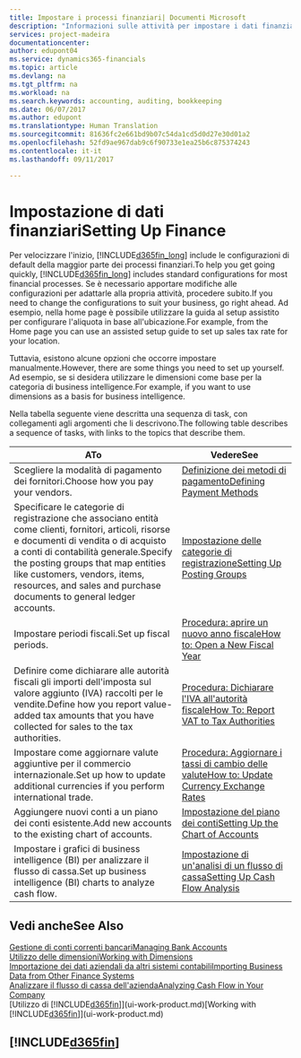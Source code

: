 ```yaml
---
title: Impostare i processi finanziari| Documenti Microsoft
description: "Informazioni sulle attività per impostare i dati finanziari nella propria attività per adattarli alle esigenze di contabilità, controllo e gestione dei libri contabili."
services: project-madeira
documentationcenter: 
author: edupont04
ms.service: dynamics365-financials
ms.topic: article
ms.devlang: na
ms.tgt_pltfrm: na
ms.workload: na
ms.search.keywords: accounting, auditing, bookkeeping
ms.date: 06/07/2017
ms.author: edupont
ms.translationtype: Human Translation
ms.sourcegitcommit: 81636fc2e661bd9b07c54da1cd5d0d27e30d01a2
ms.openlocfilehash: 52fd9ae967dab9c6f90733e1ea25b6c875374243
ms.contentlocale: it-it
ms.lasthandoff: 09/11/2017

---
```

# <a name="setting-up-finance"></a><span data-ttu-id="d5907-103">Impostazione di dati finanziari</span><span class="sxs-lookup"><span data-stu-id="d5907-103">Setting Up Finance</span></span>
<span data-ttu-id="d5907-104">Per velocizzare l'inizio, [!INCLUDE[d365fin_long](includes/d365fin_long_md.md)] include le configurazioni di default della maggior parte dei processi finanziari.</span><span class="sxs-lookup"><span data-stu-id="d5907-104">To help you get going quickly, [!INCLUDE[d365fin_long](includes/d365fin_long_md.md)] includes standard configurations for most financial processes.</span></span> <span data-ttu-id="d5907-105">Se è necessario apportare modifiche alle configurazioni per adattarle alla propria attività, procedere subito.</span><span class="sxs-lookup"><span data-stu-id="d5907-105">If you need to change the configurations to suit your business, go right ahead.</span></span> <span data-ttu-id="d5907-106">Ad esempio, nella home page è possibile utilizzare la guida al setup assistito per configurare l'aliquota in base all'ubicazione.</span><span class="sxs-lookup"><span data-stu-id="d5907-106">For example, from the Home page you can use an assisted setup guide to set up sales tax rate for your location.</span></span>  

<span data-ttu-id="d5907-107">Tuttavia, esistono alcune opzioni che occorre impostare manualmente.</span><span class="sxs-lookup"><span data-stu-id="d5907-107">However, there are some things you need to set up yourself.</span></span> <span data-ttu-id="d5907-108">Ad esempio, se si desidera utilizzare le dimensioni come base per la categoria di business intelligence.</span><span class="sxs-lookup"><span data-stu-id="d5907-108">For example, if you want to use dimensions as a basis for business intelligence.</span></span>  

<span data-ttu-id="d5907-109">Nella tabella seguente viene descritta una sequenza di task, con collegamenti agli argomenti che li descrivono.</span><span class="sxs-lookup"><span data-stu-id="d5907-109">The following table describes a sequence of tasks, with links to the topics that describe them.</span></span>

| <span data-ttu-id="d5907-110">A</span><span class="sxs-lookup"><span data-stu-id="d5907-110">To</span></span> | <span data-ttu-id="d5907-111">Vedere</span><span class="sxs-lookup"><span data-stu-id="d5907-111">See</span></span> |
| --- | --- |
| <span data-ttu-id="d5907-112">Scegliere la modalità di pagamento dei fornitori.</span><span class="sxs-lookup"><span data-stu-id="d5907-112">Choose how you pay your vendors.</span></span> |[<span data-ttu-id="d5907-113">Definizione dei metodi di pagamento</span><span class="sxs-lookup"><span data-stu-id="d5907-113">Defining Payment Methods</span></span>](finance-payment-methods.md) |
| <span data-ttu-id="d5907-114">Specificare le categorie di registrazione che associano entità come clienti, fornitori, articoli, risorse e documenti di vendita o di acquisto a conti di contabilità generale.</span><span class="sxs-lookup"><span data-stu-id="d5907-114">Specify the posting groups that map entities like customers, vendors, items, resources, and sales and purchase documents to general ledger accounts.</span></span> |[<span data-ttu-id="d5907-115">Impostazione delle categorie di registrazione</span><span class="sxs-lookup"><span data-stu-id="d5907-115">Setting Up Posting Groups</span></span>](finance-posting-groups.md)|
| <span data-ttu-id="d5907-116">Impostare periodi fiscali.</span><span class="sxs-lookup"><span data-stu-id="d5907-116">Set up fiscal periods.</span></span> |[<span data-ttu-id="d5907-117">Procedura: aprire un nuovo anno fiscale</span><span class="sxs-lookup"><span data-stu-id="d5907-117">How to: Open a New Fiscal Year</span></span>](finance-how-open-new-fiscal-year.md) |
| <span data-ttu-id="d5907-118">Definire come dichiarare alle autorità fiscali gli importi dell'imposta sul valore aggiunto (IVA) raccolti per le vendite.</span><span class="sxs-lookup"><span data-stu-id="d5907-118">Define how you report value-added tax amounts that you have collected for sales to the tax authorities.</span></span> |[<span data-ttu-id="d5907-119">Procedura: Dichiarare l'IVA all'autorità fiscale</span><span class="sxs-lookup"><span data-stu-id="d5907-119">How To: Report VAT to Tax Authorities</span></span>](finance-how-report-vat.md)|
| <span data-ttu-id="d5907-120">Impostare come aggiornare valute aggiuntive per il commercio internazionale.</span><span class="sxs-lookup"><span data-stu-id="d5907-120">Set up how to update additional currencies if you perform international trade.</span></span> |[<span data-ttu-id="d5907-121">Procedura: Aggiornare i tassi di cambio delle valute</span><span class="sxs-lookup"><span data-stu-id="d5907-121">How to: Update Currency Exchange Rates</span></span>](finance-how-update-currencies.md) |
| <span data-ttu-id="d5907-122">Aggiungere nuovi conti a un piano dei conti esistente.</span><span class="sxs-lookup"><span data-stu-id="d5907-122">Add new accounts to the existing chart of accounts.</span></span> |[<span data-ttu-id="d5907-123">Impostazione del piano dei conti</span><span class="sxs-lookup"><span data-stu-id="d5907-123">Setting Up the Chart of Accounts</span></span>](finance-setup-chart-accounts.md) |
| <span data-ttu-id="d5907-124">Impostare i grafici di business intelligence (BI) per analizzare il flusso di cassa.</span><span class="sxs-lookup"><span data-stu-id="d5907-124">Set up business intelligence (BI) charts to analyze cash flow.</span></span> |[<span data-ttu-id="d5907-125">Impostazione di un'analisi di un flusso di cassa</span><span class="sxs-lookup"><span data-stu-id="d5907-125">Setting Up Cash Flow Analysis</span></span>](finance-setup-cash-flow-analyses.md) |

## <a name="see-also"></a><span data-ttu-id="d5907-126">Vedi anche</span><span class="sxs-lookup"><span data-stu-id="d5907-126">See Also</span></span>
[<span data-ttu-id="d5907-127">Gestione di conti correnti bancari</span><span class="sxs-lookup"><span data-stu-id="d5907-127">Managing Bank Accounts</span></span>](bank-manage-bank-accounts.md)  
[<span data-ttu-id="d5907-128">Utilizzo delle dimensioni</span><span class="sxs-lookup"><span data-stu-id="d5907-128">Working with Dimensions</span></span>](finance-dimensions.md)  
[<span data-ttu-id="d5907-129">Importazione dei dati aziendali da altri sistemi contabili</span><span class="sxs-lookup"><span data-stu-id="d5907-129">Importing Business Data from Other Finance Systems</span></span>](upload-data.md)  
[<span data-ttu-id="d5907-130">Analizzare il flusso di cassa dell'azienda</span><span class="sxs-lookup"><span data-stu-id="d5907-130">Analyzing Cash Flow in Your Company</span></span>](finance-analyze-cash-flow.md)  
<span data-ttu-id="d5907-131">[Utilizzo di [!INCLUDE[d365fin](includes/d365fin_md.md)]](ui-work-product.md)</span><span class="sxs-lookup"><span data-stu-id="d5907-131">[Working with [!INCLUDE[d365fin](includes/d365fin_md.md)]](ui-work-product.md)</span></span>  

## [!INCLUDE[d365fin](includes/free_trial_md.md)]
